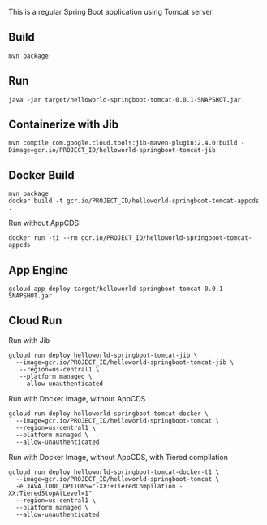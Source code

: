 This is a regular Spring Boot application using Tomcat server.

## Build
```
mvn package
```

## Run
```
java -jar target/helloworld-springboot-tomcat-0.0.1-SNAPSHOT.jar
```

## Containerize with Jib
```
mvn compile com.google.cloud.tools:jib-maven-plugin:2.4.0:build -Dimage=gcr.io/PROJECT_ID/helloworld-springboot-tomcat-jib
```

## Docker Build 
```
mvn package
docker build -t gcr.io/PROJECT_ID/helloworld-springboot-tomcat-appcds .
```

Run without AppCDS:
```
docker run -ti --rm gcr.io/PROJECT_ID/helloworld-springboot-tomcat-appcds
```

## App Engine

```
gcloud app deploy target/helloworld-springboot-tomcat-0.0.1-SNAPSHOT.jar 
```

## Cloud Run
Run with Jib
```
gcloud run deploy helloworld-springboot-tomcat-jib \
  --image=gcr.io/PROJECT_ID/helloworld-springboot-tomcat-jib \
   --region=us-central1 \
   --platform managed \
   --allow-unauthenticated
```

Run with Docker Image, without AppCDS
```
gcloud run deploy helloworld-springboot-tomcat-docker \
  --image=gcr.io/PROJECT_ID/helloworld-springboot-tomcat \
  --region=us-central1 \
  --platform managed \
  --allow-unauthenticated
```

Run with Docker Image, without AppCDS, with Tiered compilation
```
gcloud run deploy helloworld-springboot-tomcat-docker-t1 \
  --image=gcr.io/PROJECT_ID/helloworld-springboot-tomcat \
  -e JAVA_TOOL_OPTIONS="-XX:+TieredCompilation -XX:TieredStopAtLevel=1"
  --region=us-central1 \
  --platform managed \
  --allow-unauthenticated
```

